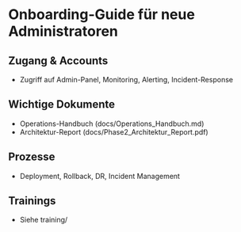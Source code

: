 # Onboarding-Guide für neue Administratoren

## Zugang & Accounts
- Zugriff auf Admin-Panel, Monitoring, Alerting, Incident-Response

## Wichtige Dokumente
- Operations-Handbuch (docs/Operations_Handbuch.md)
- Architektur-Report (docs/Phase2_Architektur_Report.pdf)

## Prozesse
- Deployment, Rollback, DR, Incident Management

## Trainings
- Siehe training/
